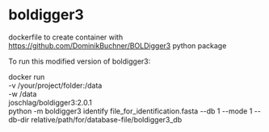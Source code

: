 # boldigger3
dockerfile to create container with https://github.com/DominikBuchner/BOLDigger3 python package

To run this modified version of boldigger3:

docker run \
  -v /your/project/folder:/data \
  -w /data \
  joschlag/boldigger3:2.0.1 \
  python -m boldigger3 identify file_for_identification.fasta --db 1 --mode 1 --db-dir relative/path/for/database-file/boldigger3_db
